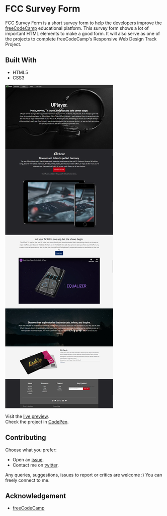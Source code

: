 # FCC Survey Form

FCC Survey Form is a short survey form to help the developers improve the [freeCodeCamp](https://www.freecodecamp.org/) educational platform. This survey form shows a lot of important HTML elements to make a good form. It will also serve as one of the projects to complete freeCodeCamp's Responsive Web Design Track Project.


## Built With

- HTML5
- CSS3

[![FCC Survey Form Screenshot](img/screenshot.png "FCC Survey Form Screenshot")](https://genesisgabiola.github.io/fcc-survey-form/)

Visit the [live preview](https://genesisgabiola.github.io/fcc-survey-form/).  
Check the project in [CodePen](https://codepen.io/genesisgabiola/full/mdJXoow).


## Contributing

Choose what you prefer:

- Open an [issue](https://github.com/genesisgabiolafcc-survey-form/issues).
- Contact me on [twitter](http://twitter.com/genesisgabiola).

Any queries, suggestions, issues to report or critics are welcome :) You can freely connect to me.


## Acknowledgement

- [freeCodeCamp](https://www.freecodecamp.org/)

